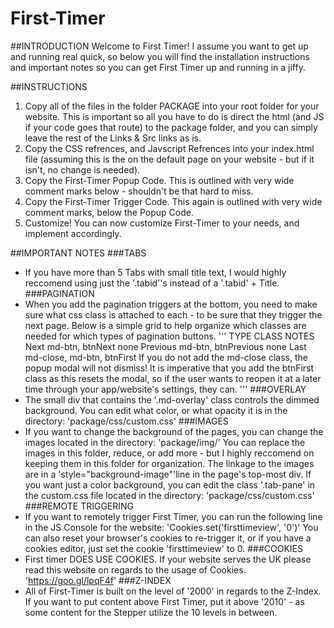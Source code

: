 # First-Timer

##INTRODUCTION
Welcome to First Timer! I assume you want to
get up and running real quick, so below you
will find the installation instructions and
important notes so you can get First Timer
up and running in a jiffy.

##INSTRUCTIONS
  1.  Copy all of the files in the folder PACKAGE into
      your root folder for your website. This is
      important so all you have to do is direct the
      html (and JS if your code goes that route) to
      the package folder, and you can simply leave
      the rest of the Links & Src links as is.
  2.	Copy the CSS refrences, and Javscript Refrences
      into your index.html file (assuming this is the
      on the default page on your website - but if it
      isn't, no change is needed).
  3.	Copy the First-Timer Popup Code. This is outlined
      with very wide comment marks below - shouldn't be
      that hard to miss.
  4. 	Copy the First-Timer Trigger Code. This again is
      outlined with very wide comment marks, below the
      Popup Code.
  5.	Customize! You can now customize First-Timer to
      your needs, and implement accordingly.

##IMPORTANT NOTES
###TABS
  * If you have more than 5 Tabs with small title text,
    I would highly reccomend using just the '.tabid''s
    instead of a '.tabid' + Title.
###PAGINATION
  * When you add the pagination triggers at the bottom,
    you need to make sure what css class is attached
  to each - to be sure that they trigger the next
    page. Below is a simple grid to help organize which
    classes are needed for which types of pagination
    buttons.
'''
      TYPE				CLASS													NOTES
      Next				md-btn, btnNext								none
      Previous		md-btn, btnPrevious						none
      Last				md-close, md-btn, btnFirst		If you do not add the md-close class,
                                                the popup modal will not dismiss! It is
                                                imperative that you add the btnFirst class
                                                as this resets the modal, so if the user
                                                wants to reopen it at a later time through
                                                your app/website's settings, they can.
  '''
###OVERLAY
  *	The small div that contains the '.md-overlay' class
    controls the dimmed background. You can edit what
    color, or what opacity it is in the directory:
      'package/css/custom.css'
###IMAGES
  *	If you want to change the background of the pages,
    you can change the images located in the directory:
      'package/img/'
    You can replace the images in this folder, reduce, or
    add more - but I highly reccomend on keeping them in
    this folder for organization. The linkage to the images
    are in a 'style="background-image"'line in the page's
    top-most div.
    If you want just a color background, you can edit the
    class '.tab-pane' in the custom.css file located in the
    directory:
      'package/css/custom.css'
###REMOTE TRIGGERING
  *	If you want to remotely trigger First Timer, you can run
    the following line in the JS Console for the website:
      'Cookies.set('firsttimeview', '0')'
    You can also reset your browser's cookies to re-trigger it,
    or if you have a cookies editor, just set the cookie
    'firsttimeview' to 0.
###COOKIES
  *	First timer DOES USE COOKIES. If your website serves the UK
    please read this website on regards to the usage of Cookies.
      'https://goo.gl/lpqF4f'
###Z-INDEX
  *	All of First-Timer is built on the level of '2000' in regards to
    the Z-Index. If you want to put content above First Timer, put it
    above '2010' - as some content for the Stepper utilize the 10 levels
    in between.
